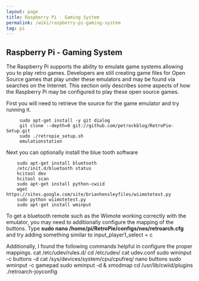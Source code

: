 ```yaml
---
layout: page
title: Raspberry Pi - Gaming System
permalink: /wiki/raspberry-pi-gaming-system
tag: pi
---
```


## Raspberry Pi - Gaming System
The Raspberry Pi supports the ability to emulate game systems allowing you to play retro games.  Developers are still creating game files for 
Open Source games that play under these emulators and may be found via searches on the Internet.  This section only describes some aspects of how the Raspberry Pi may be configured to play these open source games.

First you will need to retrieve the source for the game emulator and try running it.
```
     sudo apt-get install -y git dialog
     git clone --depth=0 git://github.com/petrockblog/RetroPie-Setup.git
     sudo ./retropie_setup.sh
     emulationstation
```

Next you can optionally install the blue tooth software
```
    sudo apt-get install bluetooth
    /etc/init.d/bluetooth status
    hcitool dev
    hcitool scan
    sudo apt-get install python-cwiid
    wget https://sites.google.com/site/brianhensleyfiles/wiimotetest.py
    sudo python wiimotetest.py
    sudo apt-get install wminput
```

To get a bluetooth remote such as the Wiimote working correctly with the emulator, you may need to additionally configure the mapping of the buttons.  Type **sudo nano /home/pi/RetroPie/configs/nes/retroarch.cfg** and try adding something similar to 
     input_player1_select = c

Additionally, I found the following commands helpful in configure the proper mappings.
     cat /etc/udev/rules.d/
     cd /etc/udev/
     cat udev.conf
     sudo wminput -c buttons -d
     cat /sys/devices/system/cpu/cpufreq/
     nano buttons
     sudo wminput -c gamepad
     sudo wminput -d &
     xmodmap
     cd /usr/lib/cwiid/plugins
     ./retroarch-joyconfig
